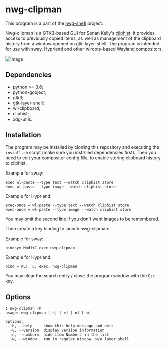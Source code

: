# nwg-clipman

This program is a part of the [nwg-shell](https://nwg-piotr.github.io/nwg-shell) project.

Nwg-clipman is a GTK3-based GUI for Senan Kelly's [cliphist](https://github.com/sentriz/cliphist). It provides access to previously copied items, as well 
as management of the clipboard history from a window opened on gtk-layer-shell. The program is intended for use with
sway, Hyprland and other wlroots-based Wayland compositors.

![image](https://github.com/nwg-piotr/nwg-clipman/assets/20579136/1ce55202-245e-40c2-9d34-b539b5f81261)

## Dependencies

- python >= 3.6;
- python-gobject;
- gtk3;
- gtk-layer-shell;
- wl-clipboard;
- cliphist;
- xdg-utils.

## Installation

The program may be installed by cloning this repository and executing the `install.sh` script (make sure you installed
dependencies first). Then you need to edit your compositor config file, to enable storing clipboard history to cliphist.

Example for sway:

```text
exec wl-paste --type text --watch cliphist store
exec wl-paste --type image --watch cliphist store
```

Example for Hyprland:

```text
exec-once = wl-paste --type text --watch cliphist store
exec-once = wl-paste --type image --watch cliphist store
```

You may omit the second line if you don't want images to be remembered.

Then create a key binding to launch nwg-clipman:

Example for sway:

```text
bindsym Mod1+C exec nwg-clipman
```

Example for Hyprland:

```text
bind = ALT, C, exec, nwg-clipman
```

You may clear the search entry / close the program window with the `Esc` key.

## Options

```text
❯ nwg-clipman -h
usage: nwg-clipman [-h] [-v] [-n] [-w]

options:
  -h, --help     show this help message and exit
  -v, --version  display Version information
  -n, --numbers  hide item Numbers in the list
  -w, --window   run in regular Window, w/o layer shell
```